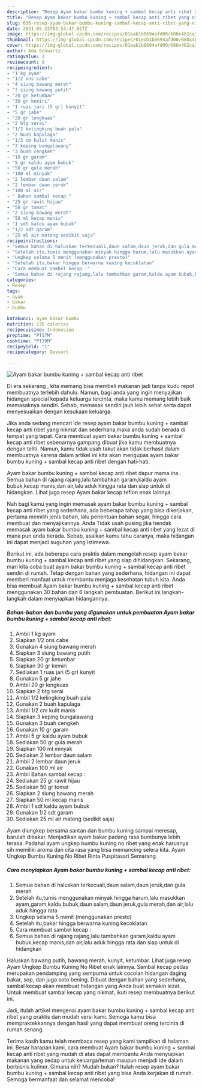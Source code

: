 ```yaml
---
description: "Resep Ayam bakar bumbu kuning + sambal kecap anti ribet yang nikmat Untuk Jualan"
title: "Resep Ayam bakar bumbu kuning + sambal kecap anti ribet yang nikmat Untuk Jualan"
slug: 636-resep-ayam-bakar-bumbu-kuning-sambal-kecap-anti-ribet-yang-nikmat-untuk-jualan
date: 2021-05-23T03:53:47.027Z
image: https://img-global.cpcdn.com/recipes/01eab1b8694afd00/680x482cq70/ayam-bakar-bumbu-kuning-sambal-kecap-anti-ribet-foto-resep-utama.jpg
thumbnail: https://img-global.cpcdn.com/recipes/01eab1b8694afd00/680x482cq70/ayam-bakar-bumbu-kuning-sambal-kecap-anti-ribet-foto-resep-utama.jpg
cover: https://img-global.cpcdn.com/recipes/01eab1b8694afd00/680x482cq70/ayam-bakar-bumbu-kuning-sambal-kecap-anti-ribet-foto-resep-utama.jpg
author: Ada Schwartz
ratingvalue: 3
reviewcount: 9
recipeingredient:
- "1 kg ayam"
- "1/2 ons cabe"
- "4 siung bawang merah"
- "3 siung bawang putih"
- "20 gr ketumbar"
- "30 gr kemiri"
- "1 ruas jari (5 gr) kunyit"
- "5 gr jahe"
- "20 gr lengkuas"
- "2 btg serai"
- "1/2 kelingking buah pala"
- "2 buah kapulaga"
- "1/2 cm kulit manis"
- "3 keping bungalawang"
- "3 buah cengkeh"
- "10 gr garam"
- "5 gr kaldu ayam bubuk"
- "50 gr gula merah"
- "100 ml minyak"
- "2 lembar daun salam"
- "2 lembar daun jeruk"
- "100 ml air"
- " Bahan sambal kecap "
- "25 gr rawit hijau"
- "50 gr tomat"
- "2 siung bawang merah"
- "50 ml kecap manis"
- "1 sdt kaldu ayam bubuk"
- "1/2 sdt garam"
- "25 ml air mateng sedikit saja"
recipeinstructions:
- "Semua bahan di haluskan terkecuali,daun salam,daun jeruk,dan gula merah"
- "Setelah itu,tumis menggunakan minyak hingga harum,lalu masukkan ayam,garam,kaldu bubuk,daun salam,daun jeruk,gula merah,dan air,lalu aduk hingga rata"
- "Ungkep selama 5 menit (menggunakan presto)"
- "Setelah itu,bakar hingga berwarna kuning kecoklatan"
- "Cara membuat sambel kecap :"
- "Semua bahan di rajang rajang,lalu tambahkan garam,kaldu ayam bubuk,kecap manis,dan air,lalu aduk hingga rata dan siap untuk di hidangkan"
categories:
- Resep
tags:
- ayam
- bakar
- bumbu

katakunci: ayam bakar bumbu 
nutrition: 135 calories
recipecuisine: Indonesian
preptime: "PT17M"
cooktime: "PT39M"
recipeyield: "1"
recipecategory: Dessert

---
```



![Ayam bakar bumbu kuning + sambal kecap anti ribet](https://img-global.cpcdn.com/recipes/01eab1b8694afd00/680x482cq70/ayam-bakar-bumbu-kuning-sambal-kecap-anti-ribet-foto-resep-utama.jpg)

Di era  sekarang , kita memang bisa membeli makanan jadi tanpa kudu repot membuatnya terlebih dahulu. Namun, bagi anda yang ingin menyajikan hidangan special kepada keluarga tercinta, maka kamu memang lebih baik memasaknya sendiri. Sebab, memasak sendiri jauh lebih sehat serta dapat menyesuaikan dengan kesukaan keluarga.

Jika anda sedang mencari ide resep ayam bakar bumbu kuning + sambal kecap anti ribet yang nikmat dan sederhana,maka anda sudah berada di tempat yang tepat. Cara membuat ayam bakar bumbu kuning + sambal kecap anti ribet  sebenarnya gampang dibuat jika kamu membuatnya dengan teliti. Namun, kamu tidak usah takut akan tidak berhasil dalam membuatnya 
karena dalam artikel ini kita akan mengupas ayam bakar bumbu kuning + sambal kecap anti ribet dengan hati-hati.  

Ayam bakar bumbu kuning + sambal kecap anti ribet dapur mama ina.. Semua bahan di rajang rajang,lalu tambahkan garam,kaldu ayam bubuk,kecap manis,dan air,lalu aduk hingga rata dan siap untuk di hidangkan. Lihat juga resep Ayam bakar kecap teflon enak lainnya.

Nah bagi kamu yang ingin memasak ayam bakar bumbu kuning + sambal kecap anti ribet yang sederhana, ada beberapa tahap yang bisa dikerjakan, pertama memilih jenis bahan, lalu penentuan bahan segar, hingga cara membuat dan menyajikannya. Anda Tidak usah pusing jika hendak memasak ayam bakar bumbu kuning + sambal kecap anti ribet yang lezat di mana pun anda berada. Sebab, asalkan kamu  tahu caranya, maka hidangan ini dapat menjadi suguhan yang istimewa.

Berikut ini, ada beberapa cara praktis  dalam mengolah resep ayam bakar bumbu kuning + sambal kecap anti ribet yang siap dihidangkan. Sekarang, mari kita coba buat ayam bakar bumbu kuning + sambal kecap anti ribet sendiri di rumah. Tetap dengan bahan yang sederhana, hidangan ini dapat memberi manfaat untuk membantu menjaga kesehatan tubuh kita. Anda bisa membuat Ayam bakar bumbu kuning + sambal kecap anti ribet menggunakan 30 bahan dan 6 langkah pembuatan. Berikut ini langkah-langkah dalam menyiapkan hidangannya.

<!--inarticleads1-->

##### Bahan-bahan dan bumbu yang digunakan untuk pembuatan Ayam bakar bumbu kuning + sambal kecap anti ribet:

1. Ambil 1 kg ayam
1. Siapkan 1/2 ons cabe
1. Gunakan 4 siung bawang merah
1. Siapkan 3 siung bawang putih
1. Siapkan 20 gr ketumbar
1. Siapkan 30 gr kemiri
1. Sediakan 1 ruas jari (5 gr) kunyit
1. Gunakan 5 gr jahe
1. Ambil 20 gr lengkuas
1. Siapkan 2 btg serai
1. Ambil 1/2 kelingking buah pala
1. Gunakan 2 buah kapulaga
1. Ambil 1/2 cm kulit manis
1. Siapkan 3 keping bungalawang
1. Gunakan 3 buah cengkeh
1. Gunakan 10 gr garam
1. Ambil 5 gr kaldu ayam bubuk
1. Sediakan 50 gr gula merah
1. Siapkan 100 ml minyak
1. Sediakan 2 lembar daun salam
1. Ambil 2 lembar daun jeruk
1. Gunakan 100 ml air
1. Ambil  Bahan sambal kecap :
1. Sediakan 25 gr rawit hijau
1. Sediakan 50 gr tomat
1. Siapkan 2 siung bawang merah
1. Siapkan 50 ml kecap manis
1. Ambil 1 sdt kaldu ayam bubuk
1. Gunakan 1/2 sdt garam
1. Sediakan 25 ml air mateng (sedikit saja)


Ayam diungkep bersama santan dan bumbu kuning sampai meresap, barulah dibakar. Menjadikan ayam bakar padang rasa bumbunya lebih terasa. Padahal ayam ungkep bumbu kuning no ribet yang enak harusnya sih memiliki aroma dan cita rasa yang bisa memancing selera kita. Ayam Ungkep Bumbu Kuning No Ribet Rinta Puspitasari Semarang. 

<!--inarticleads2-->

##### Cara menyiapkan Ayam bakar bumbu kuning + sambal kecap anti ribet:

1. Semua bahan di haluskan terkecuali,daun salam,daun jeruk,dan gula merah
1. Setelah itu,tumis menggunakan minyak hingga harum,lalu masukkan ayam,garam,kaldu bubuk,daun salam,daun jeruk,gula merah,dan air,lalu aduk hingga rata
1. Ungkep selama 5 menit (menggunakan presto)
1. Setelah itu,bakar hingga berwarna kuning kecoklatan
1. Cara membuat sambel kecap :
1. Semua bahan di rajang rajang,lalu tambahkan garam,kaldu ayam bubuk,kecap manis,dan air,lalu aduk hingga rata dan siap untuk di hidangkan


Haluskan bawang putih, bawang merah, kunyit, ketumbar. Lihat juga resep Ayam Ungkep Bumbu Kuning No Ribet enak lainnya. Sambal kecap pedas merupakan pendamping yang sempurna untuk cocolan hidangan daging bakar, sop, dan juga soto bening. Dibuat dengan bahan yang sederhana, sambal kecap akan membuat hidangan yang Anda buat semakin lezat. Untuk membuat sambal kecap yang nikmat, ikuti resep membuatnya berikut ini. 

Jadi, itulah artikel mengenai  ayam bakar bumbu kuning + sambal kecap anti ribet  yang praktis dan mudah versi kami. Semoga kamu bisa mempraktekkannya dengan hasil yang dapat membuat oreng tercinta di rumah senang. 

Terima kasih kamu telah membaca resep yang kami tampilkan di halaman ini. Besar harapan kami, cara membuat  Ayam bakar bumbu kuning + sambal kecap anti ribet yang mudah di atas dapat membantu Anda menyiapkan makanan yang sedap untuk keluarga/teman maupun menjadi ide dalam berbisnis kuliner. Gimana nih? Mudah bukan? Itulah resep ayam bakar bumbu kuning + sambal kecap anti ribet yang bisa Anda kerjakan di rumah. Semoga bermanfaat dan selamat mencoba!

